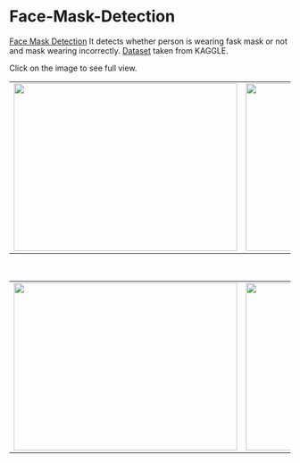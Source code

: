 # Face-Mask-Detection

[Face Mask Detection](https://github.com/mazqoty/Face-Mask-Detection) It detects whether person is wearing fask mask or not and mask wearing incorrectly. [Dataset](https://www.kaggle.com/code/jiaowoguanren/face-mask-detection-tensorflow-cnn-resmlp/data) taken from KAGGLE. 

Click on the image to see full view.

<table style="width:100%">
  <tr>
    <td><img src="https://i.imgur.com/mhEXjV5.png" width="400px" height=300px/></td>
    <td><img src="https://i.imgur.com/k7f1osV.png" width="400px" height=300px/></td>
    <td><img src="https://i.imgur.com/whY6qyG.png" width="400px" height=300px/></td>
   </tr>
</table>

<br>

<table style="width:100%">
  <tr>
    <td><img src="https://i.imgur.com/eS5tBWe.png" width="400px" height=300px/></td>
    <td><img src="https://i.imgur.com/egbdNGb.png" width="400px" height=300px/></td>
    <td><img src="https://i.imgur.com/xPzwgto.png" width="400px" height=300px/></td>
   </tr>
</table>
